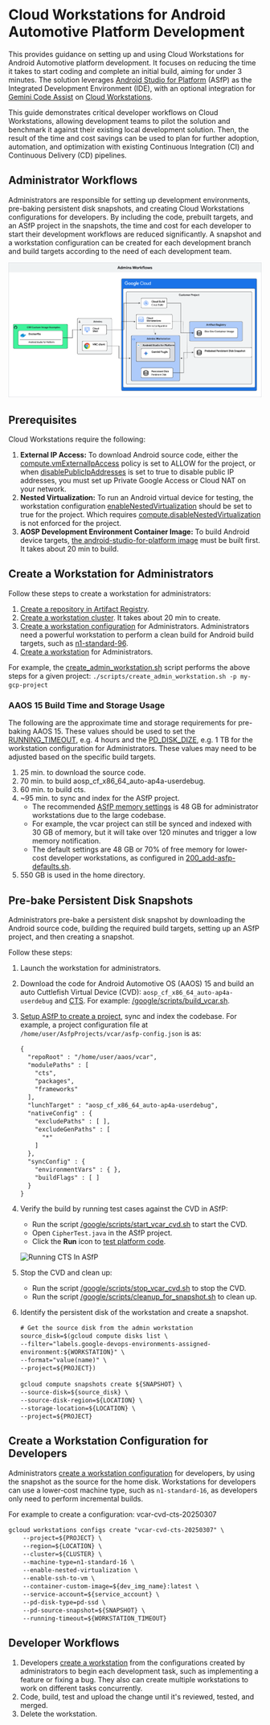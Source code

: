 # Cloud Workstations for Android Automotive Platform Development

This provides guidance on setting up and using Cloud Workstations for Android
Automotive platform development. It focuses on reducing the time it takes to
start coding and complete an initial build, aiming for under 3 minutes. The
solution leverages
[Android Studio for Platform](https://developer.android.com/studio/platform)
(ASfP) as the Integrated Development Environment (IDE), with an optional
integration for
[Gemini Code Assist](https://cloud.google.com/gemini/docs/codeassist/overview)
on [Cloud Workstations](https://cloud.google.com/workstations).

This guide demonstrates critical developer workflows on Cloud Workstations,
allowing development teams to pilot the solution and benchmark it against their
existing local development solution. Then, the result of the time and cost
savings can be used to plan for further adoption, automation, and optimization
with existing Continuous Integration (CI) and Continuous Delivery (CD)
pipelines.

## Administrator Workflows

Administrators are responsible for setting up development environments,
pre-baking persistent disk snapshots, and creating Cloud Workstations
configurations for developers. By including the code, prebuilt targets, and an
ASfP project in the snapshots, the time and cost for each developer to start
their development workflows are reduced significantly. A snapshot and a
workstation configuration can be created for each development branch and build
targets according to the need of each development team.

![Administrator Workflows](./resrouce/AdministratorWorkflows.png)

## Prerequisites

Cloud Workstations require the following:

1.  **External IP Access:** To download Android source code, either the
    [compute.vmExternalIpAccess](https://console.cloud.google.com/iam-admin/orgpolicies/compute-vmExternalIpAccess)
    policy is set to ALLOW for the project, or when
    [disablePublicIpAddresses](https://cloud.google.com/workstations/docs/reference/rest/v1/projects.locations.workstationClusters.workstationConfigs#GceInstance.FIELDS.disable_public_ip_addresses)
    is set to true to disable public IP addresses, you must set up Private
    Google Access or Cloud NAT on your network.
2.  **Nested Virtualization:** To run an Android virtual device for testing, the
    workstation configuration
    [enableNestedVirtualization](https://cloud.google.com/workstations/docs/reference/rest/v1/projects.locations.workstationClusters.workstationConfigs#GceInstance.FIELDS.enable_nested_virtualization)
    should be set to true for the project. Which requires
    [compute.disableNestedVirtualization](https://console.cloud.google.com/iam-admin/orgpolicies/compute-disableNestedVirtualization)
    is not enforced for the project.
3.  **AOSP Development Environment Container Image:** To build Android device
    targets,
    [the android-studio-for-platform image](../../examples/images/android-open-source-project/android-studio-for-platform/README.md)
    must be built first. It takes about 20 min to build.

## Create a Workstation for Administrators

Follow these steps to create a workstation for administrators:

1.  [Create a repository in Artifact Registry](https://cloud.google.com/artifact-registry/docs/repositories/create-repos).
2.  [Create a workstation cluster](https://cloud.google.com/workstations/docs/create-cluster).
    It takes about 20 min to create.
3.  [Create a workstation configuration](https://cloud.google.com/workstations/docs/create-configuration)
    for Administrators. Administrators need a powerful workstation to perform a
    clean build for Android build targets, such as
    [n1-standard-96](https://cloud.google.com/compute/docs/general-purpose-machines#n1_machine_types).
4.  [Create a workstation](https://cloud.google.com/workstations/docs/create-workstation)
    for Administrators.

For example, the
[create_admin_workstation.sh](./scripts/create_admin_workstation.sh) script
performs the above steps for a given project:
`./scripts/create_admin_workstation.sh -p my-gcp-project`

### AAOS 15 Build Time and Storage Usage

The following are the approximate time and storage requirements for pre-baking
AAOS 15. These values should be used to set the
[RUNNING_TIMEOUT](https://cloud.google.com/sdk/gcloud/reference/workstations/configs/create#--running-timeout),
e.g. 4 hours and the
[PD_DISK_DIZE](https://cloud.google.com/sdk/gcloud/reference/workstations/configs/create#--pd-disk-size),
e.g. 1 TB for the workstation configuration for Administrators. These values may
need to be adjusted based on the specific build targets.

1.  25 min. to download the source code.
2.  70 min. to build aosp_cf_x86_64_auto-ap4a-userdebug.
3.  60 min. to build cts.
4.  ~95 min. to sync and index for the ASfP project.
    *   The recommended
        [ASfP memory settings](https://developer.android.com/studio/intro/studio-config#adjusting_heap_size)
        is 48 GB for administrator workstations due to the large codebase.
    *   For example, the vcar project can still be synced and indexed with 30 GB
        of memory, but it will take over 120 minutes and trigger a low memory
        notification.
    *   The default settings are 48 GB or 70% of free memory for lower-cost
        developer workstations, as configured in
        [200_add-asfp-defaults.sh](../../examples/images/android-open-source-project/android-studio-for-platform/assets/etc/workstation-startup.d/200_add-asfp-defaults.sh).
5.  550 GB is used in the home directory.

## Pre-bake Persistent Disk Snapshots

Administrators pre-bake a persistent disk snapshot by downloading the Android
source code, building the required build targets, setting up an ASfP project,
and then creating a snapshot.

Follow these steps:

1.  Launch the workstation for administrators.
2.  Download the code for Android Automotive OS (AAOS) 15 and build an auto
    Cuttlefish Virtual Device (CVD): `aosp_cf_x86_64_auto-ap4a-userdebug` and
    [CTS](https://source.android.com/docs/compatibility/cts/development). For
    example:
    [/google/scripts/build_vcar.sh](../../examples/images/android-open-source-project/android-studio-for-platform/assets/google/scripts/build_vcar.sh).
3.  [Setup ASfP to create a project](https://developer.android.com/studio/platform/projects),
    sync and index the codebase. For example, a project configuration file at
    `/home/user/AsfpProjects/vcar/asfp-config.json` is as:

    ```
    {
      "repoRoot" : "/home/user/aaos/vcar",
      "modulePaths" : [
        "cts",
        "packages",
        "frameworks"
      ],
      "lunchTarget" : "aosp_cf_x86_64_auto-ap4a-userdebug",
      "nativeConfig" : {
        "excludePaths" : [ ],
        "excludeGenPaths" : [
          "*"
        ]
      },
      "syncConfig" : {
        "environmentVars" : { },
        "buildFlags" : [ ]
      }
    }
    ```

4.  Verify the build by running test cases against the CVD in ASfP:

    *   Run the script
        [/google/scripts/start_vcar_cvd.sh](../../examples/images/android-open-source-project/android-studio-for-platform/assets/google/scripts/start_vcar_cvd.sh)
        to start the CVD.
    *   Open `CipherTest.java` in the ASfP project.
    *   Click the **Run** icon to
        [test platform code](https://developer.android.com/studio/platform/test).

    ![Running CTS In ASfP](./resrouce/CtsInAsfp.gif)

5.  Stop the CVD and clean up:

    *   Run the script
        [/google/scripts/stop_vcar_cvd.sh](../../examples/images/android-open-source-project/android-studio-for-platform/assets/google/scripts/stop_vcar_cvd.sh)
        to stop the CVD.
    *   Run the script
        [/google/scripts/cleanup_for_snapshot.sh](../../examples/images/android-open-source-project/android-studio-for-platform/assets/google/scripts/cleanup_for_snapshot.sh)
        to clean up.

6.  Identify the persistent disk of the workstation and create a snapshot.

    ```
    # Get the source disk from the admin workstation
    source_disk=$(gcloud compute disks list \
    --filter="labels.google-devops-environments-assigned-environment:${WORKSTATION}" \
    --format="value(name)" \
    --project=${PROJECT})

    gcloud compute snapshots create ${SNAPSHOT} \
    --source-disk=${source_disk} \
    --source-disk-region=${LOCATION} \
    --storage-location=${LOCATION} \
    --project=${PROJECT}
    ```

## Create a Workstation Configuration for Developers

Administrators
[create a workstation configuration](https://cloud.google.com/workstations/docs/create-configuration)
for developers, by using the snapshot as the source for the home disk.
Workstations for developers can use a lower-cost machine type, such as
`n1-standard-16`, as developers only need to perform incremental builds.

For example to create a configuration: vcar-cvd-cts-20250307

```
gcloud workstations configs create "vcar-cvd-cts-20250307" \
    --project=${PROJECT} \
    --region=${LOCATION} \
    --cluster=${CLUSTER} \
    --machine-type=n1-standard-16 \
    --enable-nested-virtualization \
    --enable-ssh-to-vm \
    --container-custom-image=${dev_img_name}:latest \
    --service-account=${service_account} \
    --pd-disk-type=pd-ssd \
    --pd-source-snapshot=${SNAPSHOT} \
    --running-timeout=${WORKSTATION_TIMEOUT}
```

## Developer Workflows

1.  Developers
    [create a workstation](https://cloud.google.com/workstations/docs/create-workstation)
    from the configurations created by administrators to begin each development
    task, such as implementing a feature or fixing a bug. They also can create
    multiple workstations to work on different tasks concurrently.
2.  Code, build, test and upload the change until it's reviewed, tested, and
    merged.
3.  Delete the workstation.
